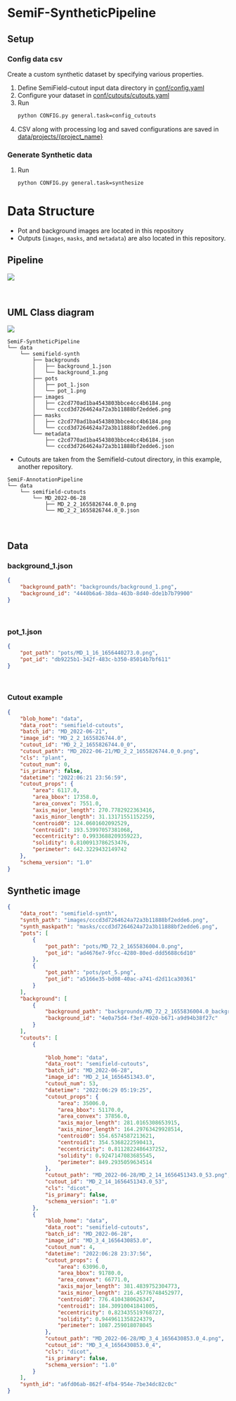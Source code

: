 # SemiF-SyntheticPipeline

## Setup

### Config data csv
Create a custom synthetic dataset by specifying various properties.

1. Define SemiField-cutout input data directory in [conf/config.yaml](conf/config.yaml#L31)
2. Configure your dataset in [conf/cutouts/cutouts.yaml](conf/cutouts/cutouts.yaml)
3. Run
    ```bash
    python CONFIG.py general.task=config_cutouts
    ```
4. CSV along with processing log and saved configurations are saved in [data/projects/{project_name}](data/projects)

### Generate Synthetic data

1. Run
    ```bash
    python CONFIG.py general.task=synthesize
    ```

# Data Structure

* Pot and background images are located in this repository
* Outputs (`images`, `masks`, and `metadata`) are also located in this repository.


## Pipeline
![](asset/Pipeline_flowchart.png)

<br>

## UML Class diagram

![](asset/Class_diagrams-synthetic.png)


```
SemiF-SyntheticPipeline
└── data
    └── semifield-synth
        ├── backgrounds
        │   ├── background_1.json
        │   └── background_1.png
        ├── pots
        │   ├── pot_1.json
        │   └── pot_1.png
        ├── images
        │   ├── c2cd770ad1ba4543803bbce4cc4b6184.png
        │   └── cccd3d7264624a72a3b11888bf2edde6.png
        ├── masks
        │   ├── c2cd770ad1ba4543803bbce4cc4b6184.png
        │   └── cccd3d7264624a72a3b11888bf2edde6.png
        └── metadata
            ├── c2cd770ad1ba4543803bbce4cc4b6184.json
            └── cccd3d7264624a72a3b11888bf2edde6.json
```  
* Cutouts are taken from the Semifield-cutout directory, in this example, another repository.

```
SemiF-AnnotationPipeline
└── data
    └── semifield-cutouts
        └── MD_2022-06-28
            ├── MD_2_2_1655826744.0_0.png
            └── MD_2_2_1655826744.0_0.json
```
<br>

## Data

### background_1.json
```Json
{
    "background_path": "backgrounds/background_1.png",
    "background_id": "4440b6a6-38da-463b-8d40-dde1b7b79900"
}
```

<br>

### pot_1.json
```Json
{
    "pot_path": "pots/MD_1_16_1656440273.0.png",
    "pot_id": "db9225b1-342f-483c-b350-85014b7bf611"
}
```

<br>

### Cutout example
```Json
{
    "blob_home": "data",
    "data_root": "semifield-cutouts",
    "batch_id": "MD_2022-06-21",
    "image_id": "MD_2_2_1655826744.0",
    "cutout_id": "MD_2_2_1655826744.0_0",
    "cutout_path": "MD_2022-06-21/MD_2_2_1655826744.0_0.png",
    "cls": "plant",
    "cutout_num": 0,
    "is_primary": false,
    "datetime": "2022:06:21 23:56:59",
    "cutout_props": {
        "area": 6117.0,
        "area_bbox": 17358.0,
        "area_convex": 7551.0,
        "axis_major_length": 270.7782922363416,
        "axis_minor_length": 31.13171551152259,
        "centroid0": 124.0601602092529,
        "centroid1": 193.53997057381068,
        "eccentricity": 0.9933688209359223,
        "solidity": 0.8100913786253476,
        "perimeter": 642.3229432149742
    },
    "schema_version": "1.0"
}
```
## Synthetic image

```Json
{
    "data_root": "semifield-synth",
    "synth_path": "images/cccd3d7264624a72a3b11888bf2edde6.png",
    "synth_maskpath": "masks/cccd3d7264624a72a3b11888bf2edde6.png",
    "pots": [
        {
            "pot_path": "pots/MD_72_2_1655836004.0.png",
            "pot_id": "ad4676e7-9fcc-4280-80ed-ddd5688c6d10"
        },
        {
            "pot_path": "pots/pot_5.png",
            "pot_id": "a5166e35-bd08-40ac-a741-d2d11ca30361"
        }
    ],
    "background": [
        {
            "background_path": "backgrounds/MD_72_2_1655836004.0_background.png",
            "background_id": "4e0a75d4-f3ef-4920-b671-a9d94b38f27c"
        }
    ],
    "cutouts": [
        {
            
            "blob_home": "data",
            "data_root": "semifield-cutouts",
            "batch_id": "MD_2022-06-28",
            "image_id": "MD_2_14_1656451343.0",
            "cutout_num": 53,
            "datetime": "2022:06:29 05:19:25",
            "cutout_props": {
                "area": 35006.0,
                "area_bbox": 51170.0,
                "area_convex": 37856.0,
                "axis_major_length": 281.0165308653915,
                "axis_minor_length": 164.29763429928514,
                "centroid0": 554.6574587213621,
                "centroid1": 354.5368222590413,
                "eccentricity": 0.8112822486437252,
                "solidity": 0.9247147083685545,
                "perimeter": 849.2935059634514
            },
            "cutout_path": "MD_2022-06-28/MD_2_14_1656451343.0_53.png",
            "cutout_id": "MD_2_14_1656451343.0_53",
            "cls": "dicot",
            "is_primary": false,
            "schema_version": "1.0"
        },
        {
            "blob_home": "data",
            "data_root": "semifield-cutouts",
            "batch_id": "MD_2022-06-28",
            "image_id": "MD_3_4_1656430853.0",
            "cutout_num": 4,
            "datetime": "2022:06:28 23:37:56",
            "cutout_props": {
                "area": 63096.0,
                "area_bbox": 91780.0,
                "area_convex": 66771.0,
                "axis_major_length": 381.4839752304773,
                "axis_minor_length": 216.45776748452977,
                "centroid0": 776.4104380626347,
                "centroid1": 184.30910041841005,
                "eccentricity": 0.823435519768727,
                "solidity": 0.9449611358224379,
                "perimeter": 1087.259018078045
            },
            "cutout_path": "MD_2022-06-28/MD_3_4_1656430853.0_4.png",
            "cutout_id": "MD_3_4_1656430853.0_4",
            "cls": "dicot",
            "is_primary": false,
            "schema_version": "1.0"
        }
    ],
    "synth_id": "a6fd06ab-862f-4fb4-954e-7be34dc82c0c"
}
```